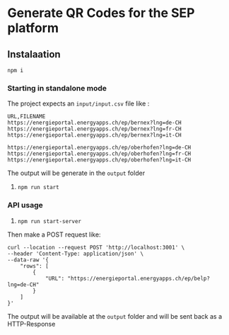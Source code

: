 # Generate QR Codes for the SEP platform

## Instalaation
``npm i``

### Starting in standalone mode
The project expects an ``input/input.csv`` file like :
````text
URL,FILENAME
https://energieportal.energyapps.ch/ep/bernex?lng=de-CH
https://energieportal.energyapps.ch/ep/bernex?lng=fr-CH
https://energieportal.energyapps.ch/ep/bernex?lng=it-CH

https://energieportal.energyapps.ch/ep/oberhofen?lng=de-CH
https://energieportal.energyapps.ch/ep/oberhofen?lng=fr-CH
https://energieportal.energyapps.ch/ep/oberhofen?lng=it-CH
````
The output will be generate in the ``output`` folder
1. ``npm run start``

### API usage

1. ``npm run start-server``

Then make a POST request like:

````curl
curl --location --request POST 'http://localhost:3001' \
--header 'Content-Type: application/json' \
--data-raw '{
    "rows": [
        {
            "URL": "https://energieportal.energyapps.ch/ep/belp?lng=de-CH"
        }
    ]
}'
````
The output will be available at the ``output`` folder and will be sent back as a HTTP-Response